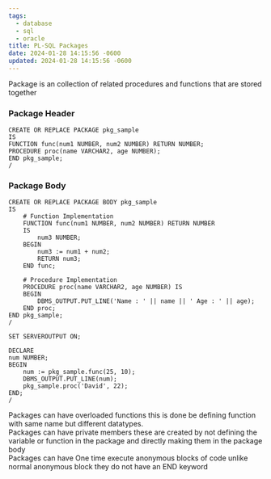 ```yaml
---
tags:
  - database
  - sql
  - oracle
title: PL-SQL Packages
date: 2024-01-28 14:15:56 -0600
updated: 2024-01-28 14:15:56 -0600
---
```


Package is an collection of related procedures and functions that are stored together

### Package Header

````plsql
CREATE OR REPLACE PACKAGE pkg_sample
IS
FUNCTION func(num1 NUMBER, num2 NUMBER) RETURN NUMBER;
PROCEDURE proc(name VARCHAR2, age NUMBER);
END pkg_sample;
/
````

### Package Body

````plsql
CREATE OR REPLACE PACKAGE BODY pkg_sample
IS
	# Function Implementation
	FUNCTION func(num1 NUMBER, num2 NUMBER) RETURN NUMBER
	IS
		num3 NUMBER;
	BEGIN
		num3 := num1 + num2;
		RETURN num3;
	END func;

	# Procedure Implementation
	PROCEDURE proc(name VARCHAR2, age NUMBER) IS
	BEGIN
		DBMS_OUTPUT.PUT_LINE('Name : ' || name || ' Age : ' || age);
	END proc;
END pkg_sample;
/

SET SERVEROUTPUT ON;

DECLARE
num NUMBER;
BEGIN
	num := pkg_sample.func(25, 10);
	DBMS_OUTPUT.PUT_LINE(num);
	pkg_sample.proc('David', 22);
END;
/
````

Packages can have overloaded functions this is done be defining function with same name but different datatypes.  
Packages can have private members these are created by not defining the variable or function in the package and directly making them in the package body  
Packages can have One time execute anonymous blocks of code unlike normal anonymous block they do not have an END keyword
